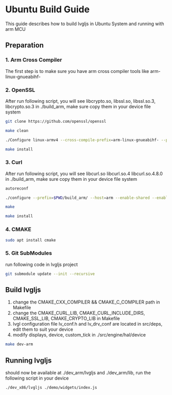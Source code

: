# Ubuntu Build Guide

This guide describes how to build lvgljs in Ubuntu System and running with arm MCU

## Preparation

### 1. Arm Cross Compiler
The first step is to make sure you have arm cross compiler tools like arm-linux-gnueabihf-

### 2. OpenSSL
After run following script, you will see libcrypto.so, libssl.so, libssl.so.3, libcrypto.so.3 in ./build_arm, make sure copy them in your device file system

```bash
git clone https://github.com/openssl/openssl

make clean

./Configure linux-armv4 --cross-compile-prefix=arm-linux-gnueabihf- --prefix=$(pwd)/build_arm

make install
```

### 3. Curl
After run following script, you will see libcurl.so libcurl.so.4 libcurl.so.4.8.0 in ./build_arm, make sure copy them in your device file system

```bash
autoreconf

./configure --prefix=$PWD/build_arm/ --host=arm --enable-shared --enable-static --with-openssl=openssl_path/build_arm/ CC=arm-linux-gnueabihf-gcc CXX=arm-linux-gnueabihf-g++

make

make install
```

### 4. CMAKE
```bash
sudo apt install cmake
```

### 5. Git SubModules
run following code in lvgljs project
```bash
git submodule update --init --recursive
```

## Build lvgljs
1. change the CMAKE_CXX_COMPILER && CMAKE_C_COMPILER path in Makefile
2. change the CMAKE_CURL_LIB, CMAKE_CURL_INCLUDE_DIRS, CMAKE_SSL_LIB, CMAKE_CRYPTO_LIB in Makefile
3. lvgl configuration file lv_conf.h and lv_drv_conf are located in src/deps, edit them to suit your device
4. modify displays, device, custom_tick in ./src/engine/hal/device
```bash
make dev-arm
```

## Running lvgljs
should now be available at ./dev_arm/lvgljs and ./dev_arm/lib, run the following script in your device

```bash
./dev_x86/lvgljs ./demo/widgets/index.js
```

